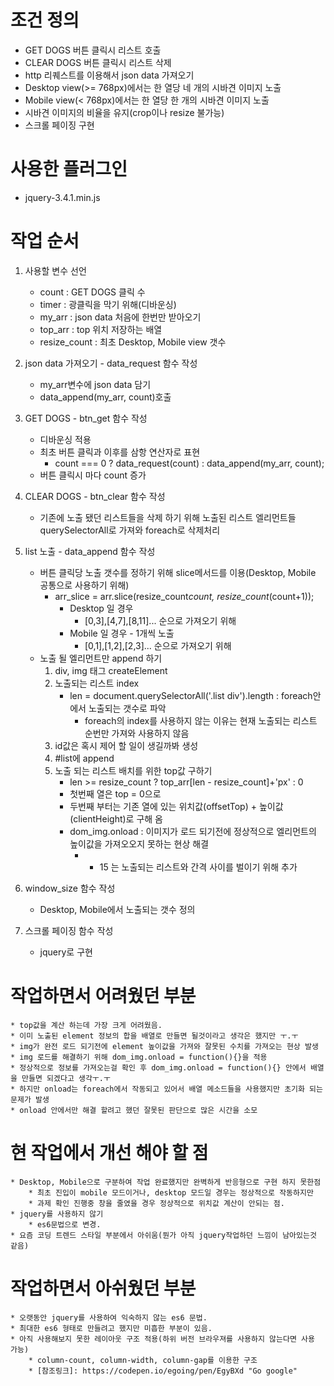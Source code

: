 # 조건 정의
* GET DOGS 버튼 클릭시 리스트 호출
* CLEAR DOGS 버튼 클릭시 리스트 삭제
* http 리퀘스트를 이용해서 json data 가져오기
* Desktop view(>= 768px)에서는 한 열당 네 개의 시바견 이미지 노출
* Mobile view(< 768px)에서는 한 열당 한 개의 시바견 이미지 노출
* 시바견 이미지의 비율을 유지(crop이나 resize 불가능)
* 스크롤 페이징 구현

# 사용한 플러그인
* jquery-3.4.1.min.js

# 작업 순서
1. 사용할 변수 선언
    - count : GET DOGS 클릭 수 
    - timer : 광클릭을 막기 위해(디바운싱)
    - my_arr : json data 처음에 한번만 받아오기
    - top_arr : top 위치 저장하는 배열
    - resize_count : 최초 Desktop, Mobile view 갯수


2. json data 가져오기 - data_request 함수 작성
    - my_arr변수에 json data 담기
    - data_append(my_arr, count)호출


3. GET DOGS - btn_get 함수 작성
    - 디바운싱 적용
    - 최초 버튼 클릭과 이후를 삼항 연산자로 표현 
        * count === 0 ? data_request(count) : data_append(my_arr, count);
    - 버튼 클릭시 마다 count 증가


4. CLEAR DOGS - btn_clear 함수 작성
    - 기존에 노출 됐던 리스트들을 삭제 하기 위해
      노출된 리스트 엘리먼트들 querySelectorAll로 가져와 foreach로 삭제처리


5. list 노출 - data_append 함수 작성
    - 버튼 클릭당 노출 갯수를 정하기 위해 slice메서드를 이용(Desktop, Mobile 공통으로 사용하기 위해)
        * arr_slice = arr.slice(resize_count*count, resize_count*(count+1));
            * Desktop 일 경우
                * [0,3],[4,7],[8,11]... 순으로 가져오기 위해
            * Mobile 일 경우 - 1개씩 노출
                * [0,1],[1,2],[2,3]... 순으로 가져오기 위해
    - 노출 될 엘리먼트만 append 하기
        1. div, img 태그 createElement
        2. 노출되는 리스트 index 
            * len = document.querySelectorAll('.list div').length : foreach안에서 노출되는 갯수로 파악
                - foreach의 index를 사용하지 않는 이유는 현재 노출되는 리스트 순번만 가져와 사용하지 않음
        3. id값은 혹시 제어 할 일이 생길까봐 생성
        4. #list에 append
        5. 노출 되는 리스트 배치를 위한 top값 구하기
            - len >= resize_count ? top_arr[len - resize_count]+'px' : 0 
            - 첫번째 열은 top = 0으로
            - 두번째 부터는 기존 열에 있는 위치값(offsetTop) + 높이값(clientHeight)로 구해 옴
            - dom_img.onload : 이미지가 로드 되기전에 정상적으로 엘리먼트의 높이값을 가져오오지 못하는 현상 해결
                * + 15 는 노출되는 리스트와 간격 사이를 벌이기 위해 추가


6. window_size 함수 작성
    - Desktop, Mobile에서 노출되는 갯수 정의


7. 스크롤 페이징 함수 작성
    - jquery로 구현

# 작업하면서 어려웠던 부분
    * top값을 계산 하는데 가장 크게 어려웠음. 
    * 이미 노출된 element 정보의 합을 배열로 만들면 될것이라고 생각은 했지만 ㅜ.ㅜ
    * img가 완전 로드 되기전에 element 높이값을 가져와 잘못된 수치를 가져오는 현상 발생
    * img 로드를 해결하기 위해 dom_img.onload = function(){}을 적용
    * 정상적으로 정보를 가져오는걸 확인 후 dom_img.onload = function(){} 안에서 배열을 만들면 되겠다고 생각ㅜ.ㅜ
    * 하지만 onload는 foreach에서 작동되고 있어서 배열 메소드들을 사용했지만 초기화 되는 문제가 발생
    * onload 안에서만 해결 할려고 했던 잘못된 판단으로 많은 시간을 소모

# 현 작업에서 개선 해야 할 점
    * Desktop, Mobile으로 구분하여 작업 완료했지만 완벽하게 반응형으로 구현 하지 못한점
        * 최초 진입이 mobile 모드이거나, desktop 모드일 경우는 정상적으로 작동하지만
        * 과제 확인 진행중 창을 줄였을 경우 정상적으로 위치값 계산이 안되는 점.
    * jquery를 사용하지 않기
        * es6문법으로 변경.
    * 요즘 코딩 트렌드 스타일 부분에서 아쉬움(뭔가 아직 jquery작업하던 느낌이 남아있는것 같음)

# 작업하면서 아쉬웠던 부분
    * 오랫동안 jquery를 사용하여 익숙하지 않는 es6 문법.
    * 최대한 es6 형태로 만들려고 했지만 미흡한 부분이 있음.
    * 아직 사용해보지 못한 레이아웃 구조 적용(하위 버전 브라우져를 사용하지 않는다면 사용 가능)
        * column-count, column-width, column-gap를 이용한 구조
        * [참조링크]: https://codepen.io/egoing/pen/EgyBXd "Go google"